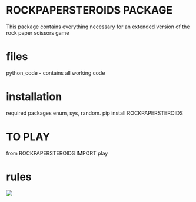 # ROCKPAPERSTEROIDS PACKAGE

This package contains everything necessary for an extended version of the rock paper scissors game

# files 

python_code - contains all working code

# installation 
required packages enum, sys, random.
pip install ROCKPAPERSTEROIDS

# TO PLAY 
from ROCKPAPERSTEROIDS IMPORT play

# rules

![](https://i.imgur.com/vKzEw12.jpg)
